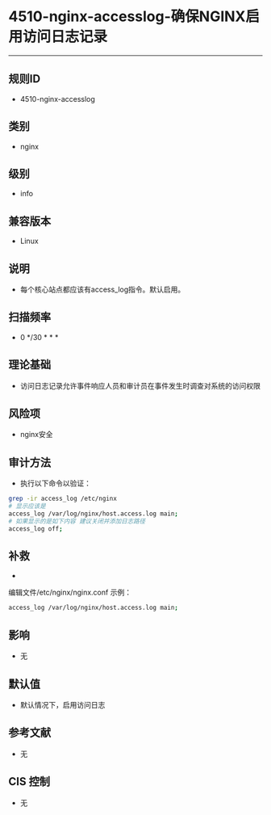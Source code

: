 # 4510-nginx-accesslog-确保NGINX启用访问日志记录
---

## 规则ID

- 4510-nginx-accesslog


## 类别

- nginx


## 级别

- info


## 兼容版本


- Linux




## 说明


- 每个核心站点都应该有access_log指令。默认启用。



## 扫描频率
- 0 */30 * * *

## 理论基础


- 访问日志记录允许事件响应人员和审计员在事件发生时调查对系统的访问权限






## 风险项


- nginx安全



## 审计方法
- 执行以下命令以验证：

```bash
grep -ir access_log /etc/nginx
# 显示应该是
access_log /var/log/nginx/host.access.log main;
# 如果显示的是如下内容 建议关闭并添加日志路径
access_log off;

```



## 补救
- 
编辑文件/etc/nginx/nginx.conf 示例：
```bash
access_log /var/log/nginx/host.access.log main;
```



## 影响


- 无




## 默认值


- 默认情况下，启用访问日志




## 参考文献


- 无



## CIS 控制


- 无


